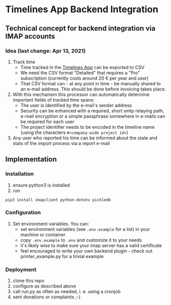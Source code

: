 # Timelines App Backend Integration

## Technical concept for backend integration via IMAP accounts

### Idea (last change: Apr 13, 2021)
1. Track time
    - Time tracked in the [Timelines App](https://timelines.app) can be exported to CSV
    - We need the CSV format "Detailed" that requires a "Pro" subscription (currently costs around 20 € per year and user)
    - That CSV format can - at any point in time - be manually shared to an e-mail address. This should be done before invoicing takes place.
2. With this mechanism this processor can automatically determine important fields of tracked time spans:
    - The user is identified by the e-mail's sender address
    - Security can be enhanced with a required, short smtp relaying path, e-mail encryption or a simple passphrase somewhere in e-mails can be required for each user
    - The project identifier needs to be encoded in the timeline name (using the characters `#<company-wide project id>`)
3. Any user who reported his time can be informed about the state and stats of the import process via a report e-mail

## Implementation
### Installation
1. ensure python3 is installed
2. run
````
pip3 install imapclient python-dotenv pickledb
````

### Configuration
1. Set environment variables. You can:
    - set environment variables (see `.env.example` for a list) in your machine or container
    - copy `.env.example` to `.env` and customize it to your needs
    - it's likely wise to make sure your imap server has a valid certificate
    - feel encouraged to write your own backend plugin - check out printer_example.py for a trivial example

### Deployment
1. clone this repo
2. configure as described above
3. call run.py as often as needed, i. e. using a cronjob
4. sent donations or complaints ;-)
